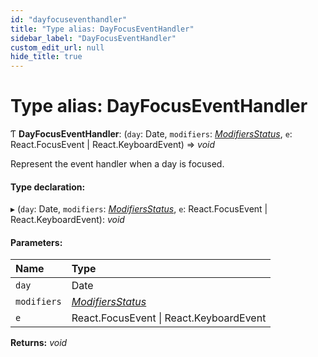 ```yaml
---
id: "dayfocuseventhandler"
title: "Type alias: DayFocusEventHandler"
sidebar_label: "DayFocusEventHandler"
custom_edit_url: null
hide_title: true
---
```


# Type alias: DayFocusEventHandler

Ƭ **DayFocusEventHandler**: (`day`: Date, `modifiers`: [*ModifiersStatus*](modifiersstatus.md), `e`: React.FocusEvent \| React.KeyboardEvent) => *void*

Represent the event handler when a day is focused.

#### Type declaration:

▸ (`day`: Date, `modifiers`: [*ModifiersStatus*](modifiersstatus.md), `e`: React.FocusEvent \| React.KeyboardEvent): *void*

#### Parameters:

Name | Type |
:------ | :------ |
`day` | Date |
`modifiers` | [*ModifiersStatus*](modifiersstatus.md) |
`e` | React.FocusEvent \| React.KeyboardEvent |

**Returns:** *void*
